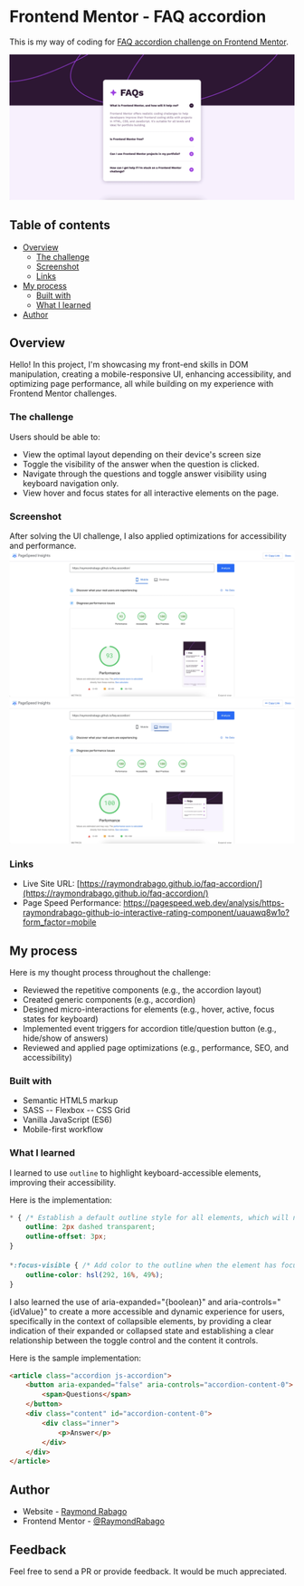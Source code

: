 # Frontend Mentor - FAQ accordion

This is my way of coding for [FAQ accordion challenge on Frontend Mentor](https://www.frontendmentor.io/challenges/faq-accordion-wyfFdeBwBz). 

![Design preview for the Interactive rating component coding challenge](./assets/screenshots/desktop-view.webp)

## Table of contents

- [Overview](#overview)
  - [The challenge](#the-challenge)
  - [Screenshot](#screenshot)
  - [Links](#links)
- [My process](#my-process)
  - [Built with](#built-with)
  - [What I learned](#what-i-learned)
- [Author](#author)

## Overview

Hello! In this project, I'm showcasing my front-end skills in DOM manipulation, creating a mobile-responsive UI, enhancing accessibility, and optimizing page performance, all while building on my experience with Frontend Mentor challenges.

### The challenge

Users should be able to:

- View the optimal layout depending on their device's screen size
- Toggle the visibility of the answer when the question is clicked.
- Navigate through the questions and toggle answer visibility using keyboard navigation only.
- View hover and focus states for all interactive elements on the page.

### Screenshot
After solving the UI challenge, I also applied optimizations for accessibility and performance.
![PageSpeed Performance](./assets/screenshots/page-performance-mob.webp)
![PageSpeed Performance](./assets/screenshots/page-performance-desk.webp)

### Links

- Live Site URL: [https://raymondrabago.github.io/faq-accordion/](https://raymondrabago.github.io/faq-accordion/)
- Page Speed Performance: https://pagespeed.web.dev/analysis/https-raymondrabago-github-io-interactive-rating-component/uauawq8w1o?form_factor=mobile

## My process

Here is my thought process throughout the challenge:
- Reviewed the repetitive components (e.g., the accordion layout)
- Created generic components (e.g., accordion)
- Designed micro-interactions for elements (e.g., hover, active, focus states for keyboard)
- Implemented event triggers for accordion title/question button (e.g., hide/show of answers)
- Reviewed and applied page optimizations (e.g., performance, SEO, and accessibility)

### Built with
- Semantic HTML5 markup
- SASS
-- Flexbox
-- CSS Grid
- Vanilla JavaScript (ES6)
- Mobile-first workflow

### What I learned

I learned to use ```outline``` to highlight keyboard-accessible elements, improving their accessibility.

Here is the implementation: 
```css
* { /* Establish a default outline style for all elements, which will not affect layout or spacing */
    outline: 2px dashed transparent;
    outline-offset: 3px;
}

*:focus-visible { /* Add color to the outline when the element has focus due to keyboard navigation */ 
    outline-color: hsl(292, 16%, 49%);
}
```

I also learned the use of aria-expanded="{boolean}" and aria-controls="{idValue}" to create a more accessible and dynamic experience for users, specifically in the context of collapsible elements, by providing a clear indication of their expanded or collapsed state and establishing a clear relationship between the toggle control and the content it controls.

Here is the sample implementation:
```html
<article class="accordion js-accordion">
    <button aria-expanded="false" aria-controls="accordion-content-0">
        <span>Questions</span>
    </button>
    <div class="content" id="accordion-content-0">
        <div class="inner">
            <p>Answer</p>
        </div>
    </div> 
</article>    
``` 

## Author

- Website - [Raymond Rabago](https://raymondrabago.github.io/)
- Frontend Mentor - [@RaymondRabago](https://www.frontendmentor.io/profile/RaymondRabago)


## Feedback

Feel free to send a PR or provide feedback. It would be much appreciated.


